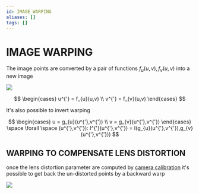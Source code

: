 ```yaml
---
id: IMAGE_WARPING
aliases: []
tags: []
---
```


# IMAGE WARPING

The image points are converted by a pair of functions $f_{u}(u,v),f_{v}(u,v)$ into a new image

![](Pasted_image_20240227160817.png)

$$
\begin{cases}
u^{'} = f_{u}(u,v) \\
v^{'} = f_{v}(u,v)
\end{cases}
$$

It's also possible to invert warping

$$
\begin{cases}
u = g_{u}(u^{'},v^{'}) \\
v = g_{v}(u^{'},v^{'})
\end{cases} \space \forall \space (u^{'},v^{'}): I^{'}(u^{'},v^{'}) = I(g_{u}(u^{'},v^{'}),g_{v}(u^{'},v^{'}))
$$

## WARPING TO COMPENSATE LENS DISTORTION

once the lens distortion parameter are computed by [camera calibration](CAMERA_CALIBRATION.md) it's possible to get back the un-distorted points by a backward warp

![](Pasted_image_20240227164313.png)
